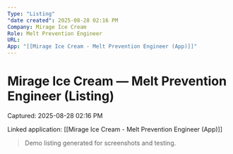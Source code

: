 ```yaml
---
Type: "Listing"
"date created": 2025-08-28 02:16 PM
Company: Mirage Ice Cream
Role: Melt Prevention Engineer
URL:
App: "[[Mirage Ice Cream - Melt Prevention Engineer (App)]]"
---
```

# Mirage Ice Cream — Melt Prevention Engineer (Listing)

Captured: 2025-08-28 02:16 PM

Linked application: [[Mirage Ice Cream - Melt Prevention Engineer (App)]]

> Demo listing generated for screenshots and testing.
